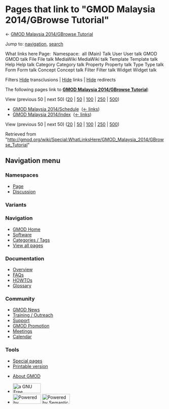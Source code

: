 <div id="mw-page-base" class="noprint">

</div>

<div id="mw-head-base" class="noprint">

</div>

<div id="content" class="mw-body" role="main">

<span id="top"></span>

<div id="mw-js-message" style="display:none;">

</div>



# <span dir="auto">Pages that link to "GMOD Malaysia 2014/GBrowse Tutorial"</span>

<div id="bodyContent">

<div id="contentSub">

← [GMOD Malaysia 2014/GBrowse
Tutorial](/wiki/GMOD_Malaysia_2014/GBrowse_Tutorial "GMOD Malaysia 2014/GBrowse Tutorial")

</div>

<div id="jump-to-nav" class="mw-jump">

Jump to: [navigation](#mw-navigation), [search](#p-search)

</div>

<div id="mw-content-text">

What links here Page:  Namespace:  all (Main) Talk User User talk GMOD
GMOD talk File File talk MediaWiki MediaWiki talk Template Template talk
Help Help talk Category Category talk Property Property talk Type Type
talk Form Form talk Concept Concept talk Filter Filter talk Widget
Widget talk

Filters
[Hide](/mediawiki/index.php?title=Special:WhatLinksHere/GMOD_Malaysia_2014/GBrowse_Tutorial&hidetrans=1 "Special:WhatLinksHere/GMOD Malaysia 2014/GBrowse Tutorial")
transclusions \|
[Hide](/mediawiki/index.php?title=Special:WhatLinksHere/GMOD_Malaysia_2014/GBrowse_Tutorial&hidelinks=1 "Special:WhatLinksHere/GMOD Malaysia 2014/GBrowse Tutorial")
links \|
[Hide](/mediawiki/index.php?title=Special:WhatLinksHere/GMOD_Malaysia_2014/GBrowse_Tutorial&hideredirs=1 "Special:WhatLinksHere/GMOD Malaysia 2014/GBrowse Tutorial")
redirects

The following pages link to **[GMOD Malaysia 2014/GBrowse
Tutorial](/wiki/GMOD_Malaysia_2014/GBrowse_Tutorial "GMOD Malaysia 2014/GBrowse Tutorial")**:

View (previous 50 \| next 50)
([20](/mediawiki/index.php?title=Special:WhatLinksHere/GMOD_Malaysia_2014/GBrowse_Tutorial&limit=20 "Special:WhatLinksHere/GMOD Malaysia 2014/GBrowse Tutorial")
\|
[50](/mediawiki/index.php?title=Special:WhatLinksHere/GMOD_Malaysia_2014/GBrowse_Tutorial&limit=50 "Special:WhatLinksHere/GMOD Malaysia 2014/GBrowse Tutorial")
\|
[100](/mediawiki/index.php?title=Special:WhatLinksHere/GMOD_Malaysia_2014/GBrowse_Tutorial&limit=100 "Special:WhatLinksHere/GMOD Malaysia 2014/GBrowse Tutorial")
\|
[250](/mediawiki/index.php?title=Special:WhatLinksHere/GMOD_Malaysia_2014/GBrowse_Tutorial&limit=250 "Special:WhatLinksHere/GMOD Malaysia 2014/GBrowse Tutorial")
\|
[500](/mediawiki/index.php?title=Special:WhatLinksHere/GMOD_Malaysia_2014/GBrowse_Tutorial&limit=500 "Special:WhatLinksHere/GMOD Malaysia 2014/GBrowse Tutorial"))

- [GMOD Malaysia
  2014/Schedule](/wiki/GMOD_Malaysia_2014/Schedule "GMOD Malaysia 2014/Schedule")
  ‎ <span class="mw-whatlinkshere-tools">([←
  links](/mediawiki/index.php?title=Special:WhatLinksHere&target=GMOD+Malaysia+2014%2FSchedule "Special:WhatLinksHere"))</span>
- [GMOD Malaysia
  2014/Index](/wiki/GMOD_Malaysia_2014/Index "GMOD Malaysia 2014/Index")
  ‎ <span class="mw-whatlinkshere-tools">([←
  links](/mediawiki/index.php?title=Special:WhatLinksHere&target=GMOD+Malaysia+2014%2FIndex "Special:WhatLinksHere"))</span>

View (previous 50 \| next 50)
([20](/mediawiki/index.php?title=Special:WhatLinksHere/GMOD_Malaysia_2014/GBrowse_Tutorial&limit=20 "Special:WhatLinksHere/GMOD Malaysia 2014/GBrowse Tutorial")
\|
[50](/mediawiki/index.php?title=Special:WhatLinksHere/GMOD_Malaysia_2014/GBrowse_Tutorial&limit=50 "Special:WhatLinksHere/GMOD Malaysia 2014/GBrowse Tutorial")
\|
[100](/mediawiki/index.php?title=Special:WhatLinksHere/GMOD_Malaysia_2014/GBrowse_Tutorial&limit=100 "Special:WhatLinksHere/GMOD Malaysia 2014/GBrowse Tutorial")
\|
[250](/mediawiki/index.php?title=Special:WhatLinksHere/GMOD_Malaysia_2014/GBrowse_Tutorial&limit=250 "Special:WhatLinksHere/GMOD Malaysia 2014/GBrowse Tutorial")
\|
[500](/mediawiki/index.php?title=Special:WhatLinksHere/GMOD_Malaysia_2014/GBrowse_Tutorial&limit=500 "Special:WhatLinksHere/GMOD Malaysia 2014/GBrowse Tutorial"))

</div>

<div class="printfooter">

Retrieved from
"<http://gmod.org/wiki/Special:WhatLinksHere/GMOD_Malaysia_2014/GBrowse_Tutorial>"

</div>

<div id="catlinks" class="catlinks catlinks-allhidden">

</div>

<div class="visualClear">

</div>

</div>

</div>

<div id="mw-navigation">

## Navigation menu

<div id="mw-head">



<div id="left-navigation">

<div id="p-namespaces" class="vectorTabs" role="navigation"
aria-labelledby="p-namespaces-label">

### Namespaces

- <span id="ca-nstab-main"><a href="/wiki/GMOD_Malaysia_2014/GBrowse_Tutorial" accesskey="c"
  title="View the content page [c]">Page</a></span>
- <span id="ca-talk"><a
  href="/mediawiki/index.php?title=Talk:GMOD_Malaysia_2014/GBrowse_Tutorial&amp;action=edit&amp;redlink=1"
  accesskey="t"
  title="Discussion about the content page [t]">Discussion</a></span>

</div>

<div id="p-variants" class="vectorMenu emptyPortlet" role="navigation"
aria-labelledby="p-variants-label">

### 

### Variants[](#)

<div class="menu">

</div>

</div>

</div>

<div id="right-navigation">





</div>



</div>

</div>

</div>

<div id="mw-panel">

<div id="p-logo" role="banner">

<a href="/wiki/Main_Page"
style="background-image: url(http://gmod.org/images/GMOD-cogs.png);"
title="Visit the main page"></a>

</div>

<div id="p-Navigation" class="portal" role="navigation"
aria-labelledby="p-Navigation-label">

### Navigation

<div class="body">

- <span id="n-GMOD-Home">[GMOD Home](/wiki/Main_Page)</span>
- <span id="n-Software">[Software](/wiki/GMOD_Components)</span>
- <span id="n-Categories-.2F-Tags">[Categories /
  Tags](/wiki/Categories)</span>
- <span id="n-View-all-pages">[View all
  pages](/wiki/Special:AllPages)</span>

</div>

</div>

<div id="p-Documentation" class="portal" role="navigation"
aria-labelledby="p-Documentation-label">

### Documentation

<div class="body">

- <span id="n-Overview">[Overview](/wiki/Overview)</span>
- <span id="n-FAQs">[FAQs](/wiki/Category:FAQ)</span>
- <span id="n-HOWTOs">[HOWTOs](/wiki/Category:HOWTO)</span>
- <span id="n-Glossary">[Glossary](/wiki/Glossary)</span>

</div>

</div>

<div id="p-Community" class="portal" role="navigation"
aria-labelledby="p-Community-label">

### Community

<div class="body">

- <span id="n-GMOD-News">[GMOD News](/wiki/GMOD_News)</span>
- <span id="n-Training-.2F-Outreach">[Training /
  Outreach](/wiki/Training_and_Outreach)</span>
- <span id="n-Support">[Support](/wiki/Support)</span>
- <span id="n-GMOD-Promotion">[GMOD
  Promotion](/wiki/GMOD_Promotion)</span>
- <span id="n-Meetings">[Meetings](/wiki/Meetings)</span>
- <span id="n-Calendar">[Calendar](/wiki/Calendar)</span>

</div>

</div>

<div id="p-tb" class="portal" role="navigation"
aria-labelledby="p-tb-label">

### Tools

<div class="body">

- <span id="t-specialpages"><a href="/wiki/Special:SpecialPages" accesskey="q"
  title="A list of all special pages [q]">Special pages</a></span>
- <span id="t-print"><a
  href="/mediawiki/index.php?title=Special:WhatLinksHere/GMOD_Malaysia_2014/GBrowse_Tutorial&amp;printable=yes"
  rel="alternate" accesskey="p"
  title="Printable version of this page [p]">Printable version</a></span>

</div>

</div>

</div>

</div>

<div id="footer" role="contentinfo">

- <span id="footer-places-about">[About
  GMOD](/wiki/GMOD:About "GMOD:About")</span>

<!-- -->

- <span id="footer-copyrightico">[<img src="http://www.gnu.org/graphics/gfdl-logo-small.png" width="88"
  height="31" alt="a GNU Free Documentation License" />](http://www.gnu.org/licenses/fdl-1.3.html)</span>
- <span id="footer-poweredbyico">[<img src="/mediawiki/skins/common/images/poweredby_mediawiki_88x31.png"
  width="88" height="31" alt="Powered by MediaWiki" />](//www.mediawiki.org/)
  [<img
  src="/mediawiki/extensions/SemanticMediaWiki/includes/../resources/images/smw_button.png"
  width="88" height="31" alt="Powered by Semantic MediaWiki" />](https://www.semantic-mediawiki.org/wiki/Semantic_MediaWiki)</span>

<div style="clear:both">

</div>

</div>
